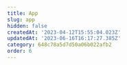 ```yaml
---
title: App
slug: app
hidden: false
createdAt: '2023-04-12T15:55:04.023Z'
updatedAt: '2023-06-16T16:17:27.385Z'
category: 648c78a5d7d50a06b022afb2
order: 6
---
```

